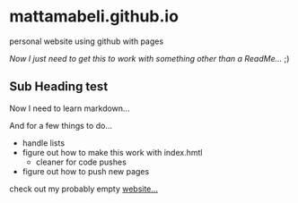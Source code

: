 # mattamabeli.github.io
personal website using github with pages

*Now I just need to get this to work with something other than a ReadMe...* ;)

## Sub Heading test  
Now I need to learn markdown...

And for a few things to do...
  * handle lists
  * figure out how to make this work with index.hmtl
       - cleaner for code pushes
  * figure out how to push new pages

check out my probably empty [website...](mattamabeli.com)
